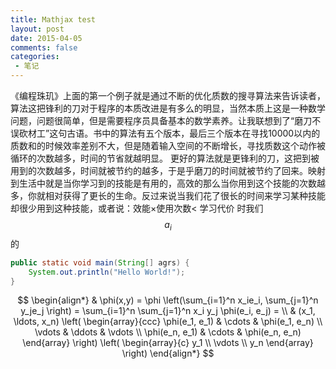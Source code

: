 ```yaml
---
title: Mathjax test
layout: post
date: 2015-04-05
comments: false
categories:
 - 笔记
---
```


《编程珠玑》上面的第一个例子就是通过不断的优化质数的搜寻算法来告诉读者，算法这把锋利的刀对于程序的本质改进是有多么的明显，当然本质上这是一种数学问题，问题很简单，但是需要程序员具备基本的数学素养。让我联想到了“磨刀不误砍材工”这句古语。书中的算法有五个版本，最后三个版本在寻找10000以内的质数和的时候效率差别不大，但是随着输入空间的不断增长，寻找质数这个动作被循环的次数越多，时间的节省就越明显。
更好的算法就是更锋利的刀，这把到被用到的次数越多，时间就被节约的越多，于是乎磨刀的时间就被节约了回来。映射到生活中就是当你学习到的技能是有用的，高效的那么当你用到这个技能的次数越多，你就相对获得了更长的生命。反过来说当我们花了很长的时间来学习某种技能却很少用到这种技能，或者说：效能×使用次数< 学习代价 时我们$$a_i$$的


```java
public static void main(String[] agrs) {
    System.out.println("Hello World!");
}
```
$$
\begin{align*}
  & \phi(x,y) = \phi \left(\sum_{i=1}^n x_ie_i, \sum_{j=1}^n y_je_j \right)
  = \sum_{i=1}^n \sum_{j=1}^n x_i y_j \phi(e_i, e_j) = \\
  & (x_1, \ldots, x_n) \left( \begin{array}{ccc}
      \phi(e_1, e_1) & \cdots & \phi(e_1, e_n) \\
      \vdots & \ddots & \vdots \\
      \phi(e_n, e_1) & \cdots & \phi(e_n, e_n)
    \end{array} \right)
  \left( \begin{array}{c}
      y_1 \\
      \vdots \\
      y_n
    \end{array} \right)
\end{align*}
$$
